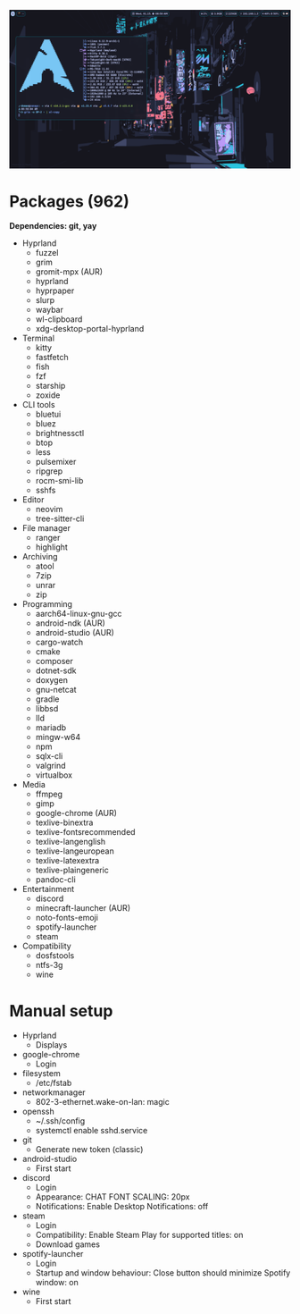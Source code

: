 ![Preview](/preview.png)

# Packages (962)
**Dependencies: git, yay**
- Hyprland
  - fuzzel
  - grim
  - gromit-mpx (AUR)
  - hyprland
  - hyprpaper
  - slurp
  - waybar
  - wl-clipboard
  - xdg-desktop-portal-hyprland
- Terminal
  - kitty
  - fastfetch
  - fish
  - fzf
  - starship
  - zoxide
- CLI tools
  - bluetui
  - bluez
  - brightnessctl
  - btop
  - less
  - pulsemixer
  - ripgrep
  - rocm-smi-lib
  - sshfs
- Editor
  - neovim
  - tree-sitter-cli
- File manager
  - ranger
  - highlight
- Archiving
  - atool
  - 7zip
  - unrar
  - zip
- Programming
  - aarch64-linux-gnu-gcc
  - android-ndk (AUR)
  - android-studio (AUR)
  - cargo-watch
  - cmake
  - composer
  - dotnet-sdk
  - doxygen
  - gnu-netcat
  - gradle
  - libbsd
  - lld
  - mariadb
  - mingw-w64
  - npm
  - sqlx-cli
  - valgrind
  - virtualbox
- Media
  - ffmpeg
  - gimp
  - google-chrome (AUR)
  - texlive-binextra
  - texlive-fontsrecommended
  - texlive-langenglish
  - texlive-langeuropean
  - texlive-latexextra
  - texlive-plaingeneric
  - pandoc-cli
- Entertainment
  - discord
  - minecraft-launcher (AUR)
  - noto-fonts-emoji
  - spotify-launcher
  - steam
- Compatibility
  - dosfstools
  - ntfs-3g
  - wine

# Manual setup
- Hyprland
  - Displays
- google-chrome
  - Login
- filesystem
  - /etc/fstab
- networkmanager
  - 802-3-ethernet.wake-on-lan: magic
- openssh
  - ~/.ssh/config
  - systemctl enable sshd.service
- git
  - Generate new token (classic)
- android-studio
  - First start
- discord
  - Login
  - Appearance: CHAT FONT SCALING: 20px
  - Notifications: Enable Desktop Notifications: off
- steam
  - Login
  - Compatibility: Enable Steam Play for supported titles: on
  - Download games
- spotify-launcher
  - Login
  - Startup and window behaviour: Close button should minimize Spotify window: on
- wine
  - First start
